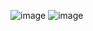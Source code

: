 ![image](https://github.com/GameDevCourseOrelandMaor/Twine-link/assets/118377261/c67829b0-520b-4dba-a1f5-00576a1aa362)
![image](https://github.com/GameDevCourseOrelandMaor/Twine-link/assets/118377261/ffa3cafc-8269-4142-9d3c-1df17376ec39)
